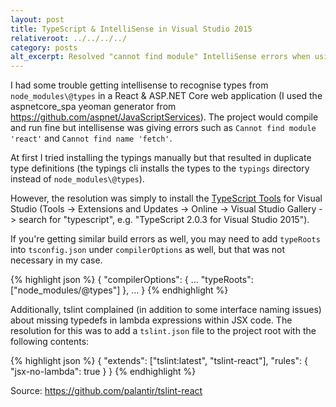 ```yaml
---
layout: post
title: TypeScript & IntelliSense in Visual Studio 2015
relativeroot: ../../../../
category: posts
alt_excerpt: Resolved "cannot find module" IntelliSense errors when using TypeScript in Visual Studio 2015
---
```


I had some trouble getting intellisense to recognise types from `node_modules\@types` in a React & ASP.NET Core web application (I used the aspnetcore_spa yeoman generator from <https://github.com/aspnet/JavaScriptServices>).
The project would compile and run fine but intellisense was giving errors such as `Cannot find module 'react'` and `Cannot find name 'fetch'`.

At first I tried installing the typings manually but that resulted in duplicate type definitions (the typings cli installs the types to the `typings` directory instead of `node_modules\@types`).

However, the resolution was simply to install the [TypeScript Tools](https://visualstudiogallery.msdn.microsoft.com/833221aa-2e48-4065-ac55-c3a083560fe0) for Visual Studio (Tools -> Extensions and Updates -> Online -> Visual Studio Gallery -> search for "typescript", e.g. "TypeScript 2.0.3 for Visual Studio 2015").

If you're getting similar build errors as well, you may need to add `typeRoots` into `tsconfig.json` under `compilerOptions` as well, but that was not necessary in my case.

{% highlight json %}
{
  "compilerOptions": {
    ...
    "typeRoots": ["node_modules/@types"]
  },
  ...
}
{% endhighlight %}

Additionally, tslint complained (in addition to some interface naming issues) about missing typedefs in lambda expressions within JSX code. The resolution for this was to add a `tslint.json` file to the project root with the following contents:

{% highlight json %}
{
  "extends": ["tslint:latest", "tslint-react"],
  "rules": {
    "jsx-no-lambda": true
  }
}
{% endhighlight %}

Source: <https://github.com/palantir/tslint-react>
